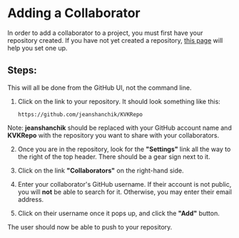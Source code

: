 # Adding a Collaborator

In order to add a collaborator to a project, you must first have your repository created. If you have not yet created a repository, [this page](https://github.com/enforcer20/KVKRepo/blob/master/gitFlow/repository.md) will help you set one up.


## Steps:

This will all be done from the GitHub UI, not the command line. 

1. Click on the link to your repository. It should look something like this:

    ```https://github.com/jeanshanchik/KVKRepo```

Note: **jeanshanchik** should be replaced with your GitHub account name and **KVKRepo** with the repository you want to share with your collaborators.

2. Once you are in the repository, look for the **"Settings"** link all the way to the right of the top header. There should be a gear sign next to it.

3. Click on the link **"Collaborators"** on the right-hand side.

4. Enter your collaborator's GitHub username. If their account is not public, you will **not** be able to search for it. Otherwise, you may enter their email address.

5. Click on their username once it pops up, and click the **"Add"** button.

The user should now be able to push to your repository.


